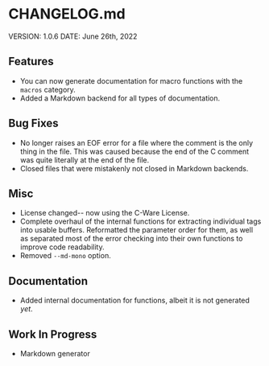 # CHANGELOG.md

VERSION: 1.0.6
DATE: June 26th, 2022

## Features
- You can now generate documentation for macro functions with the `macros`
  category.
- Added a Markdown backend for all types of documentation.

## Bug Fixes
- No longer raises an EOF error for a file where the comment is the only
  thing in the file. This was caused because the end of the C comment was
  quite literally at the end of the file.
- Closed files that were mistakenly not closed in Markdown backends.

## Misc
- License changed-- now using the C-Ware License.
- Complete overhaul of the internal functions for extracting individual tags
  into usable buffers. Reformatted the parameter order for them, as well as
  separated most of the error checking into their own functions to improve
  code readability.
- Removed `--md-mono` option.

## Documentation
- Added internal documentation for functions, albeit it is not generated
  *yet*.

## Work In Progress
- Markdown generator

